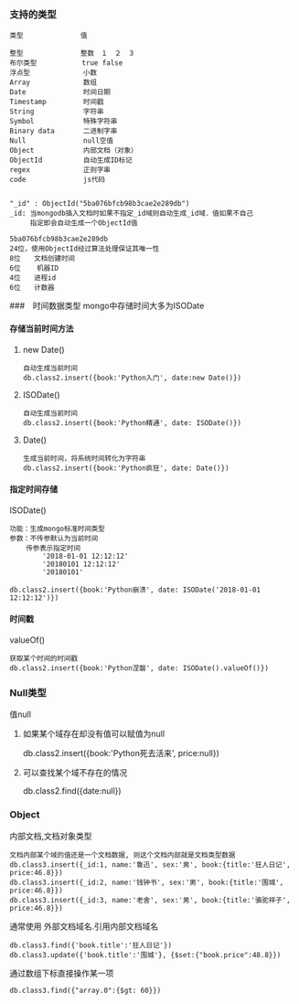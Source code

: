 
### 支持的类型
```
类型              值

整型              整数　１　２　３
布尔类型           true false
浮点型             小数
Array             数组
Date              时间日期
Timestamp         时间戳
String            字符串
Symbol            特殊字符串
Binary data       二进制字串
Null              null空值
Object            内部文档（对象）
ObjectId          自动生成ID标记
regex             正则字串
code              js代码


"_id" : ObjectId("5ba076bfcb98b3cae2e289db")
_id: 当mongodb插入文档时如果不指定_id域则自动生成_id域．值如果不自己
     指定即会自动生成一个ObjectId值

5ba076bfcb98b3cae2e289db
24位，使用ObjectId经过算法处理保证其唯一性
8位　　文档创建时间
6位    机器ID
4位　　进程id
6位　　计数器
```

###　时间数据类型
mongo中存储时间大多为ISODate

#### 存储当前时间方法

1. new Date()
	```
    自动生成当前时间
    db.class2.insert({book:'Python入门', date:new Date()})
	```
2. ISODate()
	```
    自动生成当前时间
    db.class2.insert({book:'Python精通', date: ISODate()})
    ```

3. Date()
	```
    生成当前时间，将系统时间转化为字符串
    db.class2.insert({book:'Python疯狂', date: Date()})
    ```

#### 指定时间存储
ISODate()
```
功能：生成mongo标准时间类型   
参数：不传参默认为当前时间   
    传参表示指定时间   
        '2018-01-01 12:12:12'   
        '20180101 12:12:12'   
        '20180101'   

db.class2.insert({book:'Python崩溃', date: ISODate('2018-01-01 12:12:12')})
```

#### 时间戳
valueOf()
```
获取某个时间的时间戳
db.class2.insert({book:'Python涅磐', date: ISODate().valueOf()})
```

### Null类型
值null

1. 如果某个域存在却没有值可以赋值为null

    db.class2.insert({book:'Python死去活来', price:null})

2. 可以查找某个域不存在的情况

    db.class2.find({date:null})

### Object
内部文档,文档对象类型
```
文档内部某个域的值还是一个文档数据, 则这个文档内部就是文档类型数据
db.class3.insert({_id:1, name:'鲁迅', sex:'男', book:{title:'狂人日记', price:46.8}})
db.class3.insert({_id:2, name:'钱钟书', sex:'男', book:{title:'围城', price:46.8}})
db.class3.insert({_id:3, name:'老舍', sex:'男', book:{title:'骆驼祥子', price:46.8}})
```

通常使用 外部文档域名.引用内部文档域名
```
db.class3.find({'book.title':'狂人日记'})
db.class3.update({'book.title':'围城'}, {$set:{"book.price":48.8}})
```

通过数组下标直接操作某一项
```
db.class3.find({"array.0":{$gt: 60}})
```